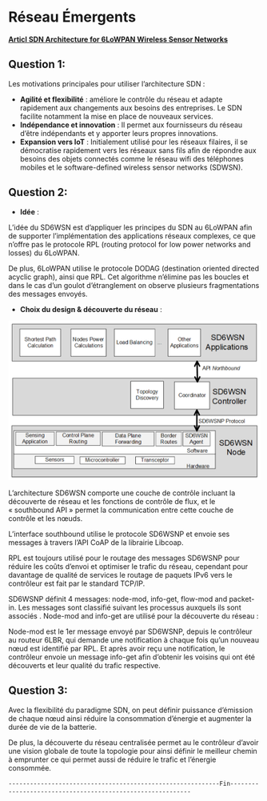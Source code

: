 # Réseau Émergents

[**Articl SDN Architecture for 6LoWPAN Wireless Sensor Networks**](https://www.mdpi.com/1424-8220/18/11/3738/htm)

## Question 1:

Les motivations principales pour utiliser l’architecture SDN :
* __Agilité et flexibilité__ : améliore le contrôle du réseau et adapte rapidement aux changements aux besoins des entreprises. Le SDN facilite notamment la mise en place de nouveaux services.
* __Indépendance et innovation__ : Il permet aux fournisseurs du réseau d’être indépendants et y apporter leurs propres innovations.
* __Expansion vers IoT__ : Initialement utilisé pour les réseaux filaires, il se démocratise rapidement vers les réseaux sans fils afin de répondre aux besoins des objets connectés comme le réseau wifi des téléphones mobiles et le software-defined wireless sensor networks (SDWSN).


## Question 2:

* __Idée__ :

L’idée du SD6WSN est d’appliquer les principes du SDN au 6LoWPAN afin de supporter l’implémentation des applications réseaux complexes, ce que n’offre pas le protocole RPL (routing protocol for low power networks and losses) du 6LoWPAN.

De plus, 6LoWPAN utilise le protocole DODAG (destination oriented directed acyclic graph), ainsi que RPL. Cet algorithme n’élimine pas les boucles et dans le cas d’un goulot d’étranglement on observe plusieurs fragmentations des messages envoyés.

* __Choix du design & découverte du réseau__ :

![Architecture du SD6WSN](img1.png "Architecture du SD6WSN")


L’architecture SD6WSN comporte une couche de contrôle incluant la découverte de réseau et les fonctions de contrôle de flux, et le « southbound API » permet la communication entre cette couche de contrôle et les nœuds.

L’interface southbound utilise le protocole SD6WSNP et envoie ses messages à travers l’API CoAP de la librairie Libcoap.

RPL est toujours utilisé pour le routage des messages SD6WSNP pour réduire les coûts d’envoi et optimiser le trafic du réseau, cependant pour davantage de qualité de services le routage de paquets IPv6 vers le contrôleur est fait par le standard TCP/IP.

SD6WSNP définit 4 messages: node-mod, info-get, flow-mod and packet-in. Les messages sont classifié suivant les processus auxquels ils sont associés . Node-mod and info-get are utilisé pour la découverte du réseau :

Node-mod est le 1er message envoyé par SD6WSNP, depuis le contrôleur au routeur 6LBR, qui demande une notification à chaque fois qu’un nouveau nœud est identifié par RPL. Et après avoir reçu une notification, le contrôleur envoie un message info-get afin d’obtenir les voisins qui ont été découverts et leur qualité du trafic respective.

## Question 3:

Avec la flexibilité du paradigme SDN, on peut définir puissance d’émission de chaque nœud ainsi réduire la consommation d’énergie et augmenter la durée de vie de la batterie.

De plus, la découverte du réseau centralisée permet au le contrôleur d’avoir une vision globale de toute la topologie pour ainsi définir le meilleur chemin à emprunter ce qui permet aussi de réduire le trafic et l’énergie consommée.

    -----------------------------------------------------------Fin-----------------------------------------------------------
